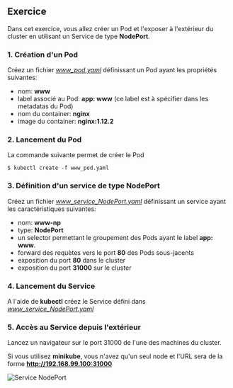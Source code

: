 ## Exercice

Dans cet exercice, vous allez créer un Pod et l'exposer à l'extérieur du cluster en utilisant un Service de type **NodePort**.

### 1. Création d'un Pod

Créez un fichier *www_pod.yaml* définissant un Pod ayant les propriétés suivantes:
- nom: **www**
- label associé au Pod: **app: www** (ce label est à spécifier dans les metadatas du Pod)
- nom du container: **nginx**
- image du container: **nginx:1.12.2**

### 2. Lancement du Pod

La commande suivante permet de créer le Pod

```
$ kubectl create -f www_pod.yaml
```

### 3. Définition d'un service de type NodePort

Créez un fichier *www_service_NodePort.yaml* définissant un service ayant les caractéristiques suivantes:
- nom: **www-np**
- type: **NodePort**
- un selector permettant le groupement des Pods ayant le label **app: www**.
- forward des requètes vers le port **80** des Pods sous-jacents
- exposition du port **80** dans le cluster
- exposition du port **31000** sur le cluster

### 4. Lancement du Service

A l'aide de **kubectl** créez le Service défini dans *www_service_NodePort.yaml*

### 5. Accès au Service depuis l'extérieur

Lancez un navigateur sur le port 31000 de l'une des machines du cluster.

Si vous utilisez **minikube**, vous n'avez qu'un seul node et l'URL sera de la forme **http://192.168.99.100:31000**

![Service NodePort](./images/service_NodePort.png)
